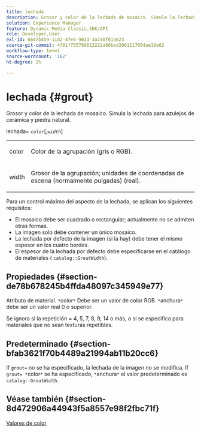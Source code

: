 ```yaml
---
title: lechada
description: Grosor y color de la lechada de mosaico. Simula la lechada para azulejos de cerámica y piedra natural.
solution: Experience Manager
feature: Dynamic Media Classic,SDK/API
role: Developer,User
exl-id: 6647b459-11d2-47e4-9033-3a740f01a623
source-git-commit: 4f81f755789613222a66bed2961117604ae19e62
workflow-type: tm+mt
source-wordcount: '162'
ht-degree: 2%

---
```


# lechada {#grout}

Grosor y color de la lechada de mosaico. Simula la lechada para azulejos de cerámica y piedra natural.

lechada= *`color`*[,*`width`*]

<table id="simpletable_302B78CFC8F14E0F962D1D2064AD1371"> 
 <tr class="strow"> 
  <td class="stentry"> <p> <span class="codeph"> <span class="varname"> color </span> </span> </p> </td>
  <td class="stentry"> <p>Color de la agrupación (gris o RGB). </p> </td> 
 </tr> 
 <tr class="strow"> 
  <td class="stentry"> <p> <span class="codeph"> <span class="varname"> width </span> </span> </p> </td>
  <td class="stentry"> <p>Grosor de la agrupación; unidades de coordenadas de escena (normalmente pulgadas) (real). </p> </td>
 </tr> 
</table>

Para un control máximo del aspecto de la lechada, se aplican los siguientes requisitos:

* El mosaico debe ser cuadrado o rectangular; actualmente no se admiten otras formas.
* La imagen solo debe contener un único mosaico.
* La lechada por defecto de la imagen (si la hay) debe tener el mismo espesor en los cuatro bordes.
* El espesor de la lechada por defecto debe especificarse en el catálogo de materiales ( `catalog::GroutWidth`).

## Propiedades {#section-de78b678245b4ffda48097c345949e77}

Atributo de material. `*`color`*` Debe ser un valor de color RGB. `*`anchura`*` debe ser un valor real 0 o superior.

Se ignora si la repetición = 4, 5, 7, 8, 9, 14 o más, o si se especifica para materiales que no sean texturas repetibles.

## Predeterminado {#section-bfab3621f70b4489a21994ab11b20cc6}

If `grout=` no se ha especificado, la lechada de la imagen no se modifica. If `grout= *`color`*` se ha especificado, `*`anchura`*` el valor predeterminado es `catalog::GroutWidth`.

## Véase también {#section-8d472906a44943f5a8557e98f2fbc71f}

[Valores de color](../../../../../ir-api/http-protocol/image-rendering-api-ref/c-ir-http-protocol-ref/c-ir-http-protocol-syntax-and-features/r-ir-color-values.md#reference-657f95c0841742d2a55a48bc938303f6)
